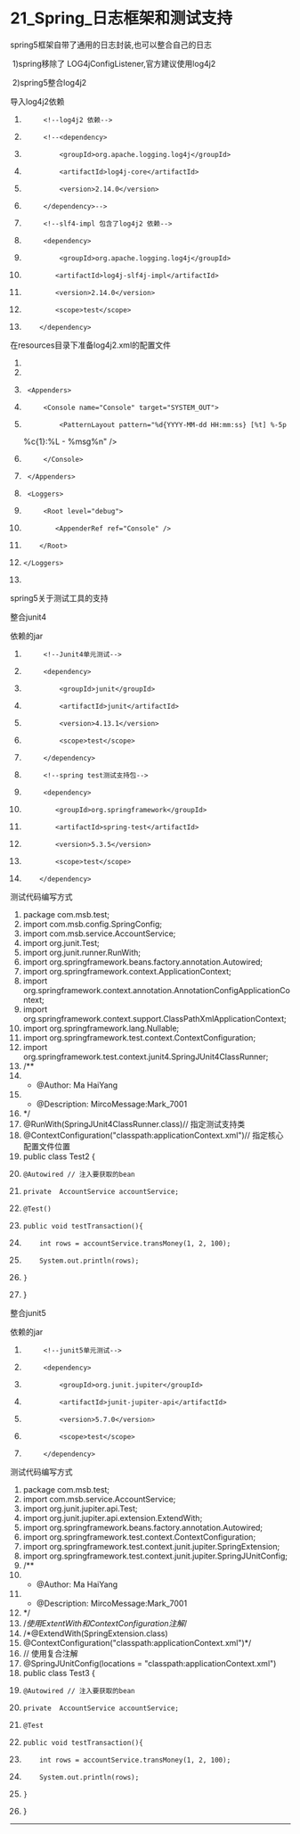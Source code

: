 ﻿
# 21_Spring_日志框架和测试支持

spring5框架自带了通用的日志封装,也可以整合自己的日志 

 1)spring移除了 LOG4jConfigListener,官方建议使用log4j2 

 2)spring5整合log4j2 

导入log4j2依赖 




1.          <!--log4j2 依赖-->
2.          <!--<dependency>
3.              <groupId>org.apache.logging.log4j</groupId>
4.              <artifactId>log4j-core</artifactId>
5.              <version>2.14.0</version>
6.          </dependency>-->
7.          <!--slf4-impl 包含了log4j2 依赖-->
8.          <dependency>
9.              <groupId>org.apache.logging.log4j</groupId>
10.             <artifactId>log4j-slf4j-impl</artifactId>
11.             <version>2.14.0</version>
12.             <scope>test</scope>
13.         </dependency> 




在resources目录下准备log4j2.xml的配置文件 




1.  <?xml version="1.0" encoding="UTF-8"?>
2.  <Configuration status="DEBUG">
3.      <Appenders>
4.          <Console name="Console" target="SYSTEM_OUT">
5.              <PatternLayout pattern="%d{YYYY-MM-dd HH:mm:ss} [%t] %-5p
    %c{1}:%L - %msg%n" />
6.          </Console>
7.      </Appenders>
8.      <Loggers>
9.          <Root level="debug">
10.             <AppenderRef ref="Console" />
11.         </Root>
12.     </Loggers>
13. </Configuration> 













spring5关于测试工具的支持 




整合junit4 

依赖的jar 




1.          <!--Junit4单元测试-->
2.          <dependency>
3.              <groupId>junit</groupId>
4.              <artifactId>junit</artifactId>
5.              <version>4.13.1</version>
6.              <scope>test</scope>
7.          </dependency>
8.          <!--spring test测试支持包-->
9.          <dependency>
10.             <groupId>org.springframework</groupId>
11.             <artifactId>spring-test</artifactId>
12.             <version>5.3.5</version>
13.             <scope>test</scope>
14.         </dependency>

 




测试代码编写方式 




1.  package com.msb.test;
2.  import com.msb.config.SpringConfig;
3.  import com.msb.service.AccountService;
4.  import org.junit.Test;
5.  import org.junit.runner.RunWith;
6.  import org.springframework.beans.factory.annotation.Autowired;
7.  import org.springframework.context.ApplicationContext;
8.  import
    org.springframework.context.annotation.AnnotationConfigApplicationContext;
9.  import org.springframework.context.support.ClassPathXmlApplicationContext;
10. import org.springframework.lang.Nullable;
11. import org.springframework.test.context.ContextConfiguration;
12. import org.springframework.test.context.junit4.SpringJUnit4ClassRunner;
13. /**
14.  * @Author: Ma HaiYang
15.  * @Description: MircoMessage:Mark_7001
16.  */
17. @RunWith(SpringJUnit4ClassRunner.class)// 指定测试支持类
18. @ContextConfiguration("classpath:applicationContext.xml")// 指定核心配置文件位置
19. public class Test2 {
20.     @Autowired // 注入要获取的bean
21.     private  AccountService accountService;
22.     @Test()
23.     public void testTransaction(){
24.         int rows = accountService.transMoney(1, 2, 100);
25.         System.out.println(rows);
26.     }
27. }

 







整合junit5 




依赖的jar 




1.          <!--junit5单元测试-->
2.          <dependency>
3.              <groupId>org.junit.jupiter</groupId>
4.              <artifactId>junit-jupiter-api</artifactId>
5.              <version>5.7.0</version>
6.              <scope>test</scope>
7.          </dependency>

测试代码编写方式 




1.  package com.msb.test;
2.  import com.msb.service.AccountService;
3.  import org.junit.jupiter.api.Test;
4.  import org.junit.jupiter.api.extension.ExtendWith;
5.  import org.springframework.beans.factory.annotation.Autowired;
6.  import org.springframework.test.context.ContextConfiguration;
7.  import org.springframework.test.context.junit.jupiter.SpringExtension;
8.  import org.springframework.test.context.junit.jupiter.SpringJUnitConfig;
9.  /**
10.  * @Author: Ma HaiYang
11.  * @Description: MircoMessage:Mark_7001
12.  */
13. /*使用ExtentWith和ContextConfiguration注解*/
14. /*@ExtendWith(SpringExtension.class)
15. @ContextConfiguration("classpath:applicationContext.xml")*/
16. // 使用复合注解
17. @SpringJUnitConfig(locations = "classpath:applicationContext.xml")
18. public class Test3 {
19.     @Autowired // 注入要获取的bean
20.     private  AccountService accountService;
21.     @Test
22.     public void testTransaction(){
23.         int rows = accountService.transMoney(1, 2, 100);
24.         System.out.println(rows);
25.     }
26. }

 


















------------------------------------------------------------

